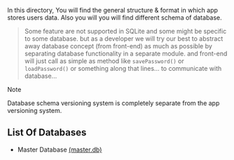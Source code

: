 In this directory, You will find the general structure & format in which app stores users data. Also you will you will find different schema of database.

> Some feature are not supported in SQLite and some might be specific to some database. but as a developer we will try our best to abstract away database concept (from front-end) as much as possible by separating database functionality in a separate module. and front-end will just call as simple as method like `savePassword()` or `loadPassword()` or something along that lines... to communicate with database...

> [!NOTE]
> Database schema versioning system is completely separate from the app versioning system.

## List Of Databases

- Master Database [(master.db)](database-design-docs/master.db/README.md)
